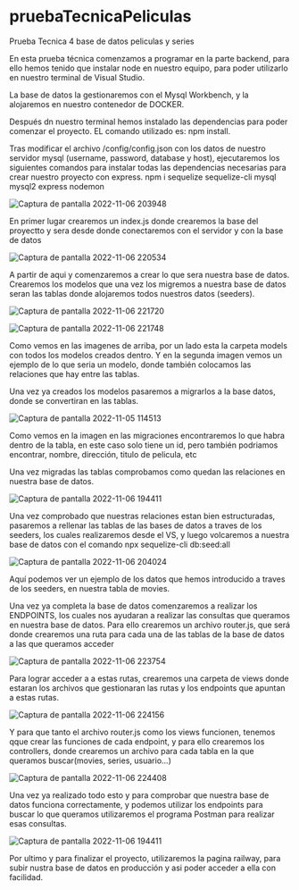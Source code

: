# pruebaTecnicaPeliculas
Prueba Tecnica 4 base de datos peliculas y series


En esta prueba técnica comenzamos a programar en la parte backend, para ello hemos tenido que instalar node en nuestro equipo, para poder utilizarlo en nuestro terminal de Visual Studio.

La base de datos la gestionaremos con el Mysql Workbench, y la alojaremos en nuestro contenedor de DOCKER.

Después dn nuestro terminal hemos instalado las dependencias para poder comenzar el proyecto. EL comando utilizado es: npm install.

Tras modificar el archivo /config/config.json con los datos de nuestro servidor mysql (username, password, database y host), ejecutaremos los siguientes comandos para instalar todas las dependencias necesarias para crear nuestro proyecto con express.
npm i sequelize sequelize-cli mysql mysql2 express nodemon

![Captura de pantalla 2022-11-06 203948](https://user-images.githubusercontent.com/109297564/200196104-8712cf66-44a5-4c73-bc2f-1a75a8d3ee75.jpg)


En primer lugar crearemos un index.js donde crearemos la base del proyectto y sera desde donde conectaremos con el servidor y con la base de datos

![Captura de pantalla 2022-11-06 220534](https://user-images.githubusercontent.com/109297564/200195437-175876bd-fe34-485d-b7e1-5e245c647b1a.jpg)

A partir de aqui y comenzaremos a crear lo que  sera nuestra base de datos.
Crearemos los modelos que una vez los migremos a nuestra base de datos seran las tablas donde alojaremos todos nuestros datos (seeders). 

![Captura de pantalla 2022-11-06 221720](https://user-images.githubusercontent.com/109297564/200195645-bf7c611d-e4d0-4da3-86a3-37b7f16c1efd.jpg)

![Captura de pantalla 2022-11-06 221748](https://user-images.githubusercontent.com/109297564/200195647-d402c04a-06b1-4564-8a8c-1722eada8129.jpg)

Como vemos en las imagenes de arriba, por un lado esta la carpeta models con todos los modelos creados dentro. Y en la segunda imagen vemos un ejemplo de lo que seria un modelo, donde también colocamos las relaciones que hay entre las tablas.

Una vez ya creados los modelos pasaremos a migrarlos a la base datos, donde se convertiran en las tablas.

![Captura de pantalla 2022-11-05 114513](https://user-images.githubusercontent.com/109297564/200197400-7a8d6694-ce6c-4b7a-97c7-18e9a41ce844.jpg)

Como vemos en la imagen en las migraciones encontraremos lo que habra dentro de la tabla, en este caso solo tiene un id, pero también podriamos encontrar, nombre, dirección, titulo de pelicula, etc

Una vez migradas las tablas comprobamos como quedan las relaciones en nuestra base de datos.

![Captura de pantalla 2022-11-06 194411](https://user-images.githubusercontent.com/109297564/200195942-4512e1ad-ac5e-4a1d-b525-a713314aacb4.jpg)

Una vez comprobado que nuestras relaciones estan bien estructuradas, pasaremos a rellenar las tablas de las bases de datos a traves de los seeders, los cuales realizaremos desde el VS, y luego volcaremos a nuestra base de datos con el comando npx sequelize-cli db:seed:all

![Captura de pantalla 2022-11-06 204024](https://user-images.githubusercontent.com/109297564/200196070-d7d498f7-3a67-43f9-8948-ce4a64745c74.jpg)

Aquí podemos ver un ejemplo de los datos que hemos introducido a traves de los seeders, en nuestra tabla de movies.

Una vez ya completa la base de datos comenzaremos a realizar los ENDPOINTS, los cuales nos ayudaran a realizar las consultas que queramos en nuestra base de datos.
Para ello crearemos un archivo router.js, que será donde crearemos una ruta para cada una de las tablas de la base de datos a las que queramos acceder

![Captura de pantalla 2022-11-06 223754](https://user-images.githubusercontent.com/109297564/200196597-7ffbb58d-54c1-4ece-8e23-06bb94b0d93c.jpg)

Para lograr acceder a a estas rutas, crearemos una carpeta de views donde estaran los archivos que gestionaran las rutas y los endpoints que apuntan a estas rutas.

![Captura de pantalla 2022-11-06 224156](https://user-images.githubusercontent.com/109297564/200196742-00a12c84-3cb8-4ece-bd9f-15b650bba5fa.jpg)

Y para que tanto el archivo router.js como los views funcionen, tenemos qque crear las funciones de cada endpoint, y para ello crearemos los controllers, donde crearemos un archivo para cada tabla en la que queramos buscar(movies, series, usuario...)

![Captura de pantalla 2022-11-06 224408](https://user-images.githubusercontent.com/109297564/200196855-36f68492-f417-471e-b250-d336fe041920.jpg)

Una vez ya realizado todo esto y para comprobar que nuestra base de datos funciona correctamente, y podemos utilizar los endpoints para buscar lo que queramos utilizaremos el programa Postman para realizar esas consultas.


![Captura de pantalla 2022-11-06 194411](https://user-images.githubusercontent.com/109297564/200196983-6de91375-5281-4e07-8437-02bf247e862f.jpg)


Por ultimo y para finalizar el proyecto, utilizaremos la pagina railway, para subir nustra base de datos en producción y asi poder acceder a ella con facilidad.

